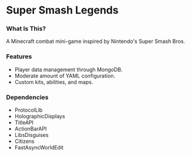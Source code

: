 # Super Smash Legends #

### What Is This? ###

A Minecraft combat mini-game inspired by Nintendo's Super Smash Bros.

### Features ###

- Player data management through MongoDB.
- Moderate amount of YAML configuration.
- Custom kits, abilities, and maps.

### Dependencies ###

- ProtocolLib
- HolographicDisplays
- TitleAPI
- ActionBarAPI
- LibsDisguises
- Citizens
- FastAsyncWorldEdit
